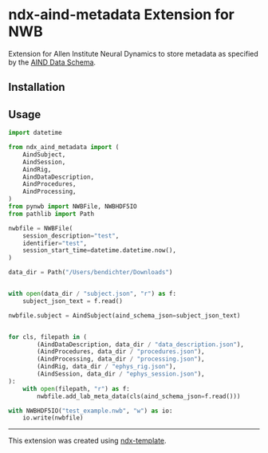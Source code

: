 # ndx-aind-metadata Extension for NWB

Extension for Allen Institute Neural Dynamics to store metadata as specified
by the [AIND Data Schema](https://github.com/AllenNeuralDynamics/aind-data-schema).

## Installation


## Usage

```python
import datetime

from ndx_aind_metadata import (
    AindSubject,
    AindSession,
    AindRig,
    AindDataDescription,
    AindProcedures,
    AindProcessing,
)
from pynwb import NWBFile, NWBHDF5IO
from pathlib import Path

nwbfile = NWBFile(
    session_description="test",
    identifier="test",
    session_start_time=datetime.datetime.now(),
)

data_dir = Path("/Users/bendichter/Downloads")


with open(data_dir / "subject.json", "r") as f:
    subject_json_text = f.read()

nwbfile.subject = AindSubject(aind_schema_json=subject_json_text)


for cls, filepath in (
        (AindDataDescription, data_dir / "data_description.json"),
        (AindProcedures, data_dir / "procedures.json"),
        (AindProcessing, data_dir / "processing.json"),
        (AindRig, data_dir / "ephys_rig.json"),
        (AindSession, data_dir / "ephys_session.json"),
):
    with open(filepath, "r") as f:
        nwbfile.add_lab_meta_data(cls(aind_schema_json=f.read()))

with NWBHDF5IO("test_example.nwb", "w") as io:
    io.write(nwbfile)
```

---
This extension was created using [ndx-template](https://github.com/nwb-extensions/ndx-template).
